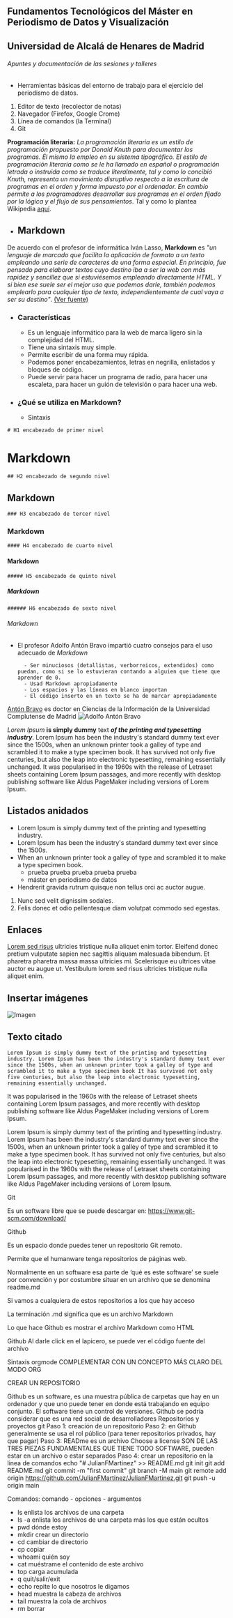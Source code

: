 ## Fundamentos Tecnológicos del Máster en Periodismo de Datos y Visualización
## Universidad de Alcalá de Henares de Madrid

###### Apuntes y documentación de las sesiones y talleres

- 	Herramientas básicas del entorno de trabajo para el ejercicio del periodismo de datos.
  1.  Editor de texto (recolector de notas) 
  2.  Navegador (Firefox, Google Crome)
  3.  Línea de comandos (la Terminal)
  4.  Git

**Programación literaria:** *La programación literaria es un estilo de programación propuesto por Donald Knuth para documentar los programas. Él mismo la empleo en su sistema tipográfico. El estilo de programación literaria como se le ha llamado en español o programación letrada o instruida como se traduce literalmente, tal y como lo concibió Knuth, representa un movimiento disruptivo respecto a la escritura de programas en el orden y forma impuesto por el ordenador. En cambio permite a los programadores desarrollar sus programas en el orden fijado por la lógica y el flujo de sus pensamientos*. Tal y como lo plantea Wikipedia [aquí](https://es.wikipedia.org/wiki/Programaci%C3%B3n_literaria).

- ## Markdown
De acuerdo con el profesor de informática Iván Lasso, **Markdown** es *"un lenguaje de marcado que facilita la aplicación de formato a un texto empleando una serie de caracteres de una forma especial. En principio, fue pensado para elaborar textos cuyo destino iba a ser la web con más rapidez y sencillez que si estuviésemos empleando directamente HTML. Y si bien ese suele ser el mejor uso que podemos darle, también podemos emplearlo para cualquier tipo de texto, independientemente de cual vaya a ser su destino"*. [(Ver fuente)](https://www.genbeta.com/guia-de-inicio/que-es-markdown-para-que-sirve-y-como-usarlo)

- ### Características

  - Es un lenguaje informático para la web de marca ligero sin la complejidad del HTML.
  - Tiene una sintaxis muy simple. 
  - Permite escribir de una forma muy rápida.
  - Podemos poner encabezamientos, letras en negrilla, enlistados y bloques de código. 
  - Puede servir para hacer un programa de radio, para hacer una escaleta, para hacer un guión de televisión o para hacer una web.

- ### ¿Qué se utiliza en Markdown? 

	- Sintaxis

`# H1 encabezado de primer nivel`
# Markdown

`## H2 encabezado de segundo nivel`
## Markdown

`### H3 encabezado de tercer nivel`
### Markdown

`#### H4 encabezado de cuarto nivel`
#### Markdown

`##### H5 encabezado de quinto nivel`
##### Markdown

`###### H6 encabezado de sexto nivel`
###### Markdown

- El profesor Adolfo Antón Bravo impartió cuatro consejos para el uso adecuado de *Markdown* 

		- Ser minuciosos (detallistas, verborreicos, extendidos) como puedan, como si se lo estuvieran contando a alguien que tiene que aprender de 0.
		- Usad Markdown apropiadamente
		- Los espacios y las líneas en blanco importan
		- El código inserto en un texto se ha de marcar apropiadamente

[Antón Bravo](https://www.infotics.es/) es doctor en Ciencias de la Información de la Universidad Complutense de Madrid 
![Adolfo Antón Bravo](https://cms.tabakalera.eus/sites/default/files/styles/breakpoint_1920/public/2021-11/adolfoantonbravo.jpg?itok=3wT4yLeX "Adolfo Anton Bravo")



*Lorem Ipsum* **is simply dummy** text ***of the printing and typesetting industry***. Lorem Ipsum has been the industry's standard dummy text ever since the 1500s, when an unknown printer took a galley of type and scrambled it to make a type specimen book. It has survived not only five centuries, but also the leap into electronic typesetting, remaining essentially unchanged. It was popularised in the 1960s with the release of Letraset sheets containing Lorem Ipsum passages, and more recently with desktop publishing software like Aldus PageMaker including versions of Lorem Ipsum.

## Listados anidados
- Lorem Ipsum is simply dummy text of the printing and typesetting industry. 
- Lorem Ipsum has been the industry's standard dummy text ever since the 1500s.
- When an unknown printer took a galley of type and scrambled it to make a type specimen book. 
  - prueba prueba prueba prueba prueba
  - máster en periodismo de datos
-  Hendrerit gravida rutrum quisque non tellus orci ac auctor augue.
  1.  Nunc sed velit dignissim sodales.
  2.  Felis donec et odio pellentesque diam volutpat commodo sed egestas.

## Enlaces
[Lorem sed risus](https://mpvd.es) ultricies tristique nulla aliquet enim tortor. Eleifend donec pretium vulputate sapien nec sagittis aliquam malesuada bibendum. Et pharetra pharetra massa massa ultricies mi. Scelerisque eu ultrices vitae auctor eu augue ut. Vestibulum lorem sed risus ultricies tristique nulla aliquet enim.

## Insertar imágenes
![Imagen](https://www.gnu.org/savannah-checkouts/gnu/emacs/images/emacs.png "Logo prueba")

## Texto citado

`Lorem Ipsum is simply dummy text of the printing and typesetting industry. Lorem Ipsum has been the industry's standard dummy text ever since the 1500s, when an unknown printer took a galley of type and scrambled it to make a type specimen book It has survived not only five centuries, but also the leap into electronic typesetting, remaining essentially unchanged.` 

It was popularised in the 1960s with the release of Letraset sheets containing Lorem Ipsum passages, and more recently with desktop publishing software like Aldus PageMaker including versions of Lorem Ipsum.

Lorem Ipsum is simply dummy text of the printing and typesetting industry. Lorem Ipsum has been the industry's standard dummy text ever since the 1500s, when an unknown printer took a galley of type and scrambled it to make a type specimen book. It has survived not only five centuries, but also the leap into electronic typesetting, remaining essentially unchanged. It was popularised in the 1960s with the release of Letraset sheets containing Lorem Ipsum passages, and more recently with desktop publishing software like Aldus PageMaker including versions of Lorem Ipsum.

Git

Es un software libre que se puede descargar en: https://www.git-scm.com/download/

Github

Es un espacio donde puedes tener un repositorio Git remoto.

Permite que el humanware tenga repositorios de páginas web.

Normalmente en un software esa parte de ‘qué es este software’ se suele por convención y por costumbre situar en un archivo que se denomina readme.md

Si vamos a cualquiera de estos repositorios a los que hay acceso

La terminación .md significa que es un archivo Markdown

Lo que hace Github es mostrar el archivo Markdown como HTML 

Github
Al darle click en el lapicero, se puede ver el código fuente del archivo

Sintaxis orgmode COMPLEMENTAR CON UN CONCEPTO MÁS CLARO DEL MODO ORG

CREAR UN REPOSITORIO

Github es un software, es una muestra pública de carpetas que hay en un ordenador y que uno puede tener en donde está trabajando en equipo conjunto. El software tiene un control de versiones. 
Github se podría considerar que es una red social de desarrolladores 
Repositorios y proyectos git
Paso 1: creación de un repositorio
Paso 2: en Github generalmente se usa el rol público (para tener repositorios privados, hay que pagar)
Paso 3: READme es un archivo 
Choose a license 
SON DE LAS TRES PIEZAS FUNDAMENTALES QUE TIENE TODO SOFTWARE, pueden estar en un archivo o estar separados 
Paso 4: crear un repositorio en la linea de comandos
echo "# JulianFMartinez" >> README.md
	git init
	git add README.md
	git commit -m "first commit"
	git branch -M main
	git remote add origin https://github.com/JulianFMartinez/JulianFMartinez.git
	git push -u origin main

Comandos:
comando - opciones - argumentos

- ls 		enlista los archivos de una carpeta
- ls -a		enlista los archivos de una carpeta más los que están ocultos
- pwd 		dónde estoy
- mkdir 	crear un directorio
- cd 		cambiar de directorio
- cp		copiar
- whoami	quién soy
- cat		muéstrame el contenido de este archivo
- top 		carga acumulada
- q		quit/salir/exit
- echo 		repite lo que nosotros le digamos
- head		muestra la cabeza de archivos
- tail		muestra la cola de archivos
- rm		borrar

